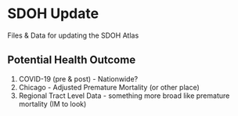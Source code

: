 # SDOH Update
 Files & Data for updating the SDOH Atlas

## Potential Health Outcome 
1. COVID-19 (pre & post)  - Nationwide?
2. Chicago - Adjusted Premature Mortality (or other place)
3. Regional Tract Level Data - something more broad like premature mortality  (IM to look)
